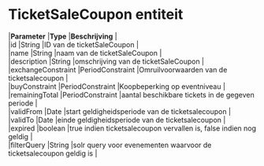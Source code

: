 ---
---

# TicketSaleCoupon entiteit

|**Parameter** |**Type** |**Beschrijving** |  
 |id |String |ID van de ticketSaleCoupon |  
 |name |String |naam van de ticketSaleCoupon |  
 |description |String |omschrijving van de ticketSaleCoupon |  
 |exchangeConstraint |PeriodConstraint |Omruilvoorwaarden van de ticketsalecoupon |  
 |buyConstraint |PeriodConstraint |Koopbeperking op eventniveau |  
 |remainingTotal |PeriodConstraint |aantal beschikbare tickets in de gegeven periode |  
 |validFrom |Date |start geldigheidsperiode van de ticketsalecoupon |  
 |validTo |Date |einde geldigheidsperiode van de ticketsalecoupon |  
 |expired |boolean |true indien ticketsalecoupon vervallen is, false indien nog geldig |  
 |filterQuery |String |solr query voor evenementen waarvoor de ticketsalecoupon geldig is |